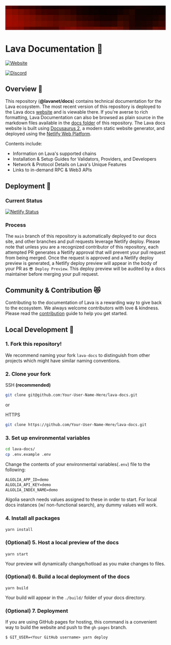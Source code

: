 ![Banner](static/img/banner/Chains.jpg)

# Lava Documentation 📕

[![Website](https://img.shields.io/badge/WEBSITE-https%3A%2F%2Fdocs.lavanet.xyz-green?style=for-the-badge)](https://docs.lavanet.xyz)

[![Discord](https://img.shields.io/discord/963778337904427018?color=green&logo=discord&logoColor=white&style=for-the-badge)](https://discord.gg/xp3vFSAMgS)


## Overview 🔎

This repository (**@lavanet/docs**) contains technical documentation for the Lava ecosystem. The most recent version of this repository is deployed to the Lava docs [website](https://docs.lavanet.xyz/) and is viewable there. If you're averse to rich formatting, Lava Documentation can also be browsed as plain source in the markdown files available in the [docs folder](/docs/) of this repository. The Lava docs website is built using [Docusaurus 2](https://docusaurus.io/), a modern static website generator, and deployed using the [Netlify Web Platform](https://www.netlify.com/).

Contents include:

- Information on Lava's supported chains
- Installation & Setup Guides for Validators, Providers, and Developers
- Network & Protocol Details on Lava's Unique Features
- Links to in-demand RPC & Web3 APIs

## Deployment 🚀

### Current Status

[![Netlify Status](https://api.netlify.com/api/v1/badges/58c0a448-7af0-48d3-8e29-86fc4a6f4868/deploy-status)](https://app.netlify.com/sites/sage-swan-13ac7b/deploys)

### Process
The `main` branch of this repository is automatically deployed to our docs site, and other branches and pull requests leverage Netlify deploy. Please note that unless you are a recognized contributor of this repository, each attempted PR generates a Netlify approval that will prevent your pull request from being merged. Once the request is approved and a Netlify deploy preview is generated, a Netlify deploy preview will appear in the body of your PR as `😎 Deploy Preview`. This deploy preview will be audited by a docs maintainer before merging your pull request.

## Community & Contribution 😻
Contributing to the documentation of Lava is a rewarding way to give back to the ecosystem. We always welcome contributors with love & kindness. Please read the [contribution](CONTRIBUTING.md) guide to help you get started.


## Local Development 🔧

### 1. Fork this repository!

We recommend naming your fork `lava-docs` to distinguish from other projects which might have similar naming conventions.

### 2. Clone your fork

SSH **(recommended)**

```bash
git clone git@github.com:Your-User-Name-Here/lava-docs.git
```
or

HTTPS

```bash
git clone https://github.com/Your-User-Name-Here/lava-docs.git
```

### 3. Set up environmental variables

```bash
cd lava-docs/
cp .env.example .env
```

Change the contents of your environmental variables(`.env`) file to the following:

```
ALGOLIA_APP_ID=demo
ALGOLIA_API_KEY=demo
ALGOLIA_INDEX_NAME=demo
```

Algolia search needs values assigned to these in order to start. For local docs instances (w/ non-functional search), any dummy values will work.

### 4. Install all packages

```yarn install```

### (Optional) 5. Host a local preview of the docs

```yarn start```

Your preview will dynamically change/hotload as you make changes to files.

### (Optional) 6. Build a local deployment of the docs

```
yarn build
```

Your build will appear in the `./build/` folder of your docs directory.

### (Optional) 7. Deployment

If you are using GitHub pages for hosting, this command is a convenient way to build the website and push to the `gh-pages` branch.

```
$ GIT_USER=<Your GitHub username> yarn deploy
```

